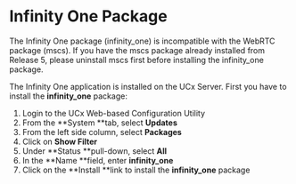# <a id="package"></a>Infinity One Package

The Infinity One package (infinity_one) is incompatible with the WebRTC package (mscs). If you have the mscs package already installed from Release 5, please uninstall mscs first before installing the infinity_one package.

The Infinity One application is installed on the UCx Server. First you have to install the **infinity_one** package:

1.  Login to the UCx Web-based Configuration Utility
2.  From the **System **tab, select **Updates**
3.  From the left side column, select **Packages**
4.  Click on **Show Filter**
5.  Under **Status **pull-down, select **All**
6.  In the **Name **field, enter **infinity_one**
7.  Click on the **Install **link to install the **infinity_one** package​